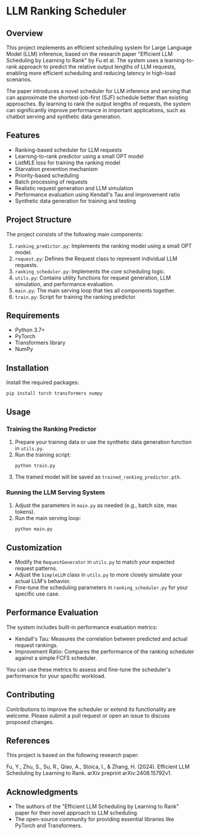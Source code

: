 # LLM Ranking Scheduler

## Overview

This project implements an efficient scheduling system for Large Language Model (LLM) inference, based on the research paper "Efficient LLM Scheduling by Learning to Rank" by Fu et al. The system uses a learning-to-rank approach to predict the relative output lengths of LLM requests, enabling more efficient scheduling and reducing latency in high-load scenarios.

The paper introduces a novel scheduler for LLM inference and serving that can approximate the shortest-job-first (SJF) schedule better than existing approaches. By learning to rank the output lengths of requests, the system can significantly improve performance in important applications, such as chatbot serving and synthetic data generation.

## Features

- Ranking-based scheduler for LLM requests
- Learning-to-rank predictor using a small OPT model
- ListMLE loss for training the ranking model
- Starvation prevention mechanism
- Priority-based scheduling
- Batch processing of requests
- Realistic request generation and LLM simulation
- Performance evaluation using Kendall's Tau and improvement ratio
- Synthetic data generation for training and testing

## Project Structure

The project consists of the following main components:

1. `ranking_predictor.py`: Implements the ranking model using a small OPT model.
2. `request.py`: Defines the Request class to represent individual LLM requests.
3. `ranking_scheduler.py`: Implements the core scheduling logic.
4. `utils.py`: Contains utility functions for request generation, LLM simulation, and performance evaluation.
5. `main.py`: The main serving loop that ties all components together.
6. `train.py`: Script for training the ranking predictor.

## Requirements

- Python 3.7+
- PyTorch
- Transformers library
- NumPy

## Installation

Install the required packages:
```
pip install torch transformers numpy
```

## Usage

### Training the Ranking Predictor

1. Prepare your training data or use the synthetic data generation function in `utils.py`.
2. Run the training script:
   ```
   python train.py
   ```
3. The trained model will be saved as `trained_ranking_predictor.pth`.

### Running the LLM Serving System

1. Adjust the parameters in `main.py` as needed (e.g., batch size, max tokens).
2. Run the main serving loop:
   ```
   python main.py
   ```

## Customization

- Modify the `RequestGenerator` in `utils.py` to match your expected request patterns.
- Adjust the `SimpleLLM` class in `utils.py` to more closely simulate your actual LLM's behavior.
- Fine-tune the scheduling parameters in `ranking_scheduler.py` for your specific use case.

## Performance Evaluation

The system includes built-in performance evaluation metrics:

- Kendall's Tau: Measures the correlation between predicted and actual request rankings.
- Improvement Ratio: Compares the performance of the ranking scheduler against a simple FCFS scheduler.

You can use these metrics to assess and fine-tune the scheduler's performance for your specific workload.

## Contributing

Contributions to improve the scheduler or extend its functionality are welcome. Please submit a pull request or open an issue to discuss proposed changes.

## References

This project is based on the following research paper:

Fu, Y., Zhu, S., Su, R., Qiao, A., Stoica, I., & Zhang, H. (2024). Efficient LLM Scheduling by Learning to Rank. arXiv preprint arXiv:2408.15792v1.

## Acknowledgments

- The authors of the "Efficient LLM Scheduling by Learning to Rank" paper for their novel approach to LLM scheduling.
- The open-source community for providing essential libraries like PyTorch and Transformers.
